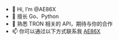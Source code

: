 - 👋 Hi, I’m @AE86X
- 👀 擅长 Go、Python
- 💞️ 熟悉 TRON 相关的 API，期待与你的合作
- 📫 你可以通过以下方式联系我 [AE86X](https://t.me/TBKeFuBot)

<!---
AE86X/AE86X is a ✨ special ✨ repository because its `README.md` (this file) appears on your GitHub profile.
You can click the Preview link to take a look at your changes.
--->
